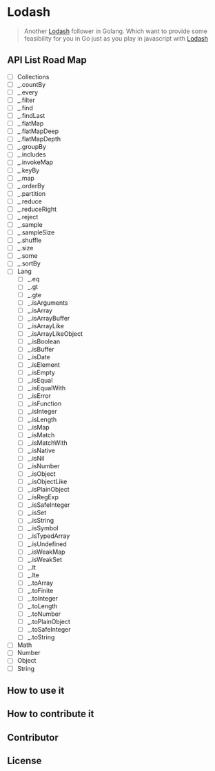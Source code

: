 
# Lodash

> Another [Lodash](https://lodash.com)  follower in Golang. Which want to provide some feasibility for you in Go just as you play in javascript with [Lodash](https://lodash.com) 

## API List Road Map

- [ ]  Collections
  - [ ]  _.countBy
  - [ ]  _.every
  - [ ]  _.filter
  - [ ]  _.find
  - [ ]  _.findLast
  - [ ]  _.flatMap
  - [ ]  _.flatMapDeep
  - [ ] _.flatMapDepth
  - [ ] _.groupBy
  - [ ] _.includes
  - [ ] _.invokeMap
  - [ ] _.keyBy
  - [ ] _.map
  - [ ] _.orderBy
  - [ ] _.partition
  - [ ] _.reduce
  - [ ] _.reduceRight
  - [ ] _.reject
  - [ ] _.sample
  - [ ] _.sampleSize
  - [ ] _.shuffle
  - [ ] _.size
  - [ ] _.some
  - [ ] _.sortBy  
- [ ] Lang
  - [ ]  _.eq
  - [ ]  _.gt
  - [ ]  _.gte
  - [ ]  _.isArguments
  - [ ]  _.isArray
  - [ ]  _.isArrayBuffer
  - [ ]  _.isArrayLike
  - [ ]  _.isArrayLikeObject
  - [ ]  _.isBoolean
  - [ ]  _.isBuffer
  - [ ]  _.isDate
  - [ ]  _.isElement
  - [ ]  _.isEmpty
  - [ ]  _.isEqual
  - [ ]  _.isEqualWith
  - [ ]  _.isError
  - [ ]  _.isFunction
  - [ ]  _.isInteger
  - [ ]  _.isLength
  - [ ]  _.isMap
  - [ ]  _.isMatch
  - [ ]  _.isMatchWith
  - [ ]  _.isNative
  - [ ]  _.isNil
  - [ ]  _.isNumber
  - [ ]  _.isObject
  - [ ]  _.isObjectLike
  - [ ]  _.isPlainObject
  - [ ]  _.isRegExp
  - [ ]  _.isSafeInteger
  - [ ]  _.isSet
  - [ ]  _.isString
  - [ ]  _.isSymbol
  - [ ]  _.isTypedArray
  - [ ]  _.isUndefined
  - [ ]  _.isWeakMap
  - [ ]  _.isWeakSet
  - [ ]  _.lt
  - [ ]  _.lte
  - [ ]  _.toArray
  - [ ]  _.toFinite
  - [ ]  _.toInteger
  - [ ]  _.toLength
  - [ ]  _.toNumber
  - [ ]  _.toPlainObject
  - [ ]  _.toSafeInteger
  - [ ]  _.toString
- [ ] Math
- [ ] Number
- [ ] Object
- [ ] String

## How to use it
## How to contribute it
## Contributor
## License

